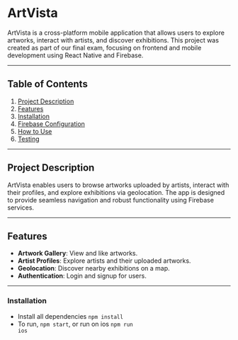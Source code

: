 # ArtVista

ArtVista is a cross-platform mobile application that allows users to explore
artworks, interact with artists, and discover exhibitions. This project was
created as part of our final exam, focusing on frontend and mobile development
using React Native and Firebase.

---

## Table of Contents

1. [Project Description](#project-description)
2. [Features](#features)
3. [Installation](#installation)
4. [Firebase Configuration](#firebase-configuration)
5. [How to Use](#how-to-use)
6. [Testing](#testing)

---

## Project Description

ArtVista enables users to browse artworks uploaded by artists, interact with
their profiles, and explore exhibitions via geolocation. The app is designed to
provide seamless navigation and robust functionality using Firebase services.

---

## Features

- **Artwork Gallery**: View and like artworks.
- **Artist Profiles**: Explore artists and their uploaded artworks.
- **Geolocation**: Discover nearby exhibitions on a map.
- **Authentication**: Login and signup for users.

---

### Installation

- Install all dependencies <code>npm install</code>
- To run, <code>npm start</code>, or run on ios <code>npm run ios</code>
